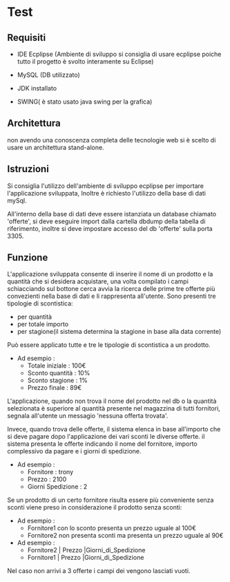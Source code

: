 # Test
## Requisiti
- IDE Ecplipse (Ambiente di sviluppo si consiglia di usare ecplipse poiche tutto il progetto è svolto interamente su Eclipse)

- MySQL (DB utilizzato)

- JDK installato

- SWING( è stato usato java swing per la grafica)
## Architettura
 non avendo una conoscenza completa  delle tecnologie web si è scelto di usare un architettura stand-alone. 
## Istruzioni
 Si consiglia l'utilizzo dell'ambiente di sviluppo ecplipse per importare l'applicazione sviluppata, Inoltre è richiesto l'utilizzo della base di dati mySql.
 
 All'interno della base di dati deve essere istanziata un database chiamato 'offerte', si deve eseguire import dalla cartella dbdump della tabella di riferimento, inoltre si deve impostare accesso del db 'offerte' sulla porta 3305.
 
## Funzione

L'applicazione sviluppata consente di inserire il nome di un prodotto e la quantità che si desidera acquistare, una volta compilato i campi schiacciando sul bottone cerca avvia la ricerca delle prime tre offerte più convezienti  nella base di dati e li rappresenta all'utente.
Sono presenti tre tipologie di scontistica:
- per quantità
- per totale importo
- per stagione(il sistema determina la stagione in base alla data corrente)

Può essere applicato tutte e tre le tipologie di scontistica a un prodotto.


- Ad esempio : 
    - Totale iniziale  :  100€    
    - Sconto quantità  :  10%
    - Sconto stagione  :  1%
    - Prezzo finale    :	89€
	
L'applicazione, quando non trova il nome del prodotto nel db o la quantità selezionata è superiore al quantità presente nel magazzina di tutti fornitori, segnala all'utente un messagio 'nessuna offerta trovata'.

Invece, quando trova delle offerte, il sistema elenca in base all'importo che si deve pagare dopo l'applicazione dei vari sconti le diverse offerte.
il sistema presenta le offerte indicando il nome del fornitore, importo complessivo da pagare e i giorni di spedizione.

- Ad esempio : 
    - Fornitore        : trony  
    - Prezzo           : 2100 
    - Giorni Spedizione : 2 

Se un prodotto di un certo fornitore risulta essere più conveniente senza sconti viene preso in considerazione il prodotto senza sconti:

- Ad esempio : 
    - Fornitore1 con lo sconto  presenta un prezzo uguale al 100€
    - Fornitore2 non presenta sconti ma presenta un prezzo uguale al 90€
- Ad esempio : 
    - Fornitore2 | Prezzo |Giorni_di_Spedizione
    - Fornitore1 | Prezzo |Giorni_di_Spedizione
	

Nel caso non arrivi a 3 offerte i campi dei vengono lasciati vuoti.




